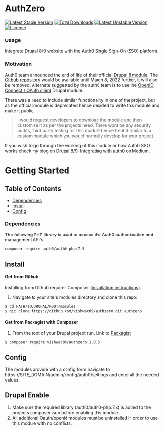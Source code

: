 # AuthZero

[![Latest Stable Version](http://poser.pugx.org/vishwac09/authzero/v)](https://packagist.org/packages/vishwac09/authzero) [![Total Downloads](http://poser.pugx.org/vishwac09/authzero/downloads)](https://packagist.org/packages/vishwac09/authzero) [![Latest Unstable Version](http://poser.pugx.org/vishwac09/authzero/v/unstable)](https://packagist.org/packages/vishwac09/authzero) [![License](http://poser.pugx.org/vishwac09/authzero/license)](https://packagist.org/packages/vishwac09/authzero)

### Usage
Integrate Drupal 8/9 website with the Auth0 Single Sign-On (SSO) platform.

### Motivation
Auth0 team announced the end of life of their official [Drupal 8 module](https://www.drupal.org/project/auth0). The [Github repository](https://github.com/auth0-community/auth0-drupal) would be available until March 8, 2022 further, it will also be removed. Alternate suggested by the auth0 team is to use the [OpenID Connect / OAuth client](https://www.drupal.org/project/openid_connect) Drupal module.

There was a need to include similar functionality in one of the project, but as the official module is deprecated hence decided to write this module and make it public.

> I would request developers to download the module and then customize it as per the projects need. There wont be any security audits, third party testing for this module hence treat it similar to a custom module which you would normally develop for your project.

If you wish to go through the working of this module or how Auth0 SSO works check my blog on [Drupal 8/9: Integrating with auth0](https://medium.com/@vishwa.chikate/integrating-drupal-with-auth0-2074bda2e22) on Medium.

# Getting Started

## Table of Contents

- [Dependencies](#Dependencies)
- [Install](#Install)
- [Config](#Config)

### Dependencies
The following PHP library is used to access the Auth0 authentication and management API's.
```sh
composer require auth0/auth0-php:7.5
```

## Install

#### Get from Github

Installing from Github requires Composer ([installation instructions](https://getcomposer.org/doc/00-intro.md)).

1. Navigate to your site's modules directory and clone this repo:

```bash
$ cd PATH/TO/DRUPAL/ROOT/modules
$ git clone https://github.com/vishwac09/authzero.git authzero
```

#### Get from Packagist with Composer

1. From the root of your Drupal project run. Link to [Packagist](https://packagist.org/packages/vishwac09/authzero)
```bash
$ composer require vishwac09/authzero:1.0.3
```

## Config
The modules provide with a config form navigate to https://SITE_DOMAIN/admin/config/auth0/settings and enter all the needed values.


## Drupal Enable

1. Make sure the required library (auth0/auth0-php:7.x) is added to the projects composer.json before enabling this module.
2. All additional Oauth/openid modules must be uninstalled in order to use this module with no conflicts.